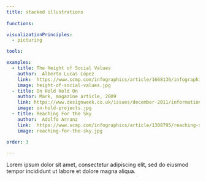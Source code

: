 ```yaml
---
title: stacked illustrations
  
functions:

visualizationPrinciples:
  - picturing

tools:

examples:
  - title: The Height of Social Values
    author:  Alberto Lucas López
    link:  https://www.scmp.com/infographics/article/1668136/infographic-height-social-values
    image: height-of-social-values.jpg
  - title: On Hold Hold On    
    author: Mark, magazine article, 2009
    link: https://www.designweek.co.uk/issues/december-2011/information-graphics/
    image: on-hold-projects.jpg
  - title: Reaching For the Sky
    author:  Adolfo Arranz
    link:  https://www.scmp.com/infographics/article/1308795/reaching-sky-hong-kongs-changing-harbour-front
    image: reaching-for-the-sky.jpg

order: 3

---
```


Lorem ipsum dolor sit amet, consectetur adipiscing elit, sed do eiusmod tempor incididunt ut labore et dolore magna aliqua.

<!--more-->
